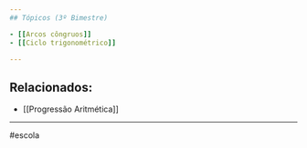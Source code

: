 ```yaml
--- 
## Tópicos (3º Bimestre)

- [[Arcos côngruos]]
- [[Ciclo trigonométrico]]

--- 
```

## Relacionados:

- [[Progressão Aritmética]] 

--- 
#escola